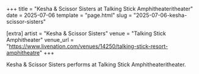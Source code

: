 +++
title = "Kesha & Scissor Sisters at Talking Stick Amphitheateritheater"
date = 2025-07-06
template = "page.html"
slug = "2025-07-06-kesha-scissor-sisters"

[extra]
artist = "Kesha & Scissor Sisters"
venue = "Talking Stick Amphitheater"
venue_url = "https://www.livenation.com/venues/14250/talking-stick-resort-amphitheatre"
+++

Kesha & Scissor Sisters performs at Talking Stick Amphitheateritheater.
